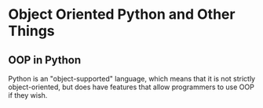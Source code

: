# Object Oriented Python and Other Things

## OOP in Python

Python is an "object-supported" language, which means that it is not strictly object-oriented, but does have features that allow
programmers to use OOP if they wish.

